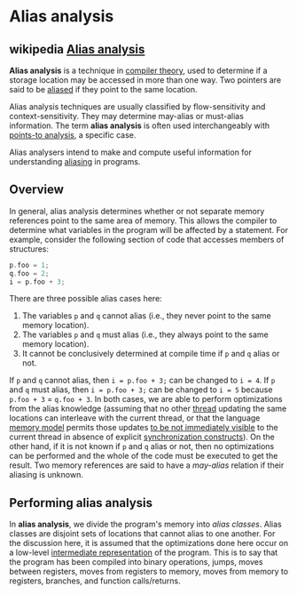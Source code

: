 # Alias analysis

## wikipedia [Alias analysis](https://en.wikipedia.org/wiki/Alias_analysis)

**Alias analysis** is a technique in [compiler theory](https://en.wikipedia.org/wiki/Compiler_theory), used to determine if a storage location may be accessed in more than one way. Two pointers are said to be [aliased](https://en.wikipedia.org/wiki/Aliasing_(computing)) if they point to the same location.

Alias analysis techniques are usually classified by flow-sensitivity and context-sensitivity. They may determine may-alias or must-alias information. The term **alias analysis** is often used interchangeably with [points-to analysis](https://en.wikipedia.org/wiki/Pointer_analysis), a specific case.

Alias analysers intend to make and compute useful information for understanding [aliasing](https://en.wikipedia.org/wiki/Aliasing_(computing)) in programs.

## Overview

In general, alias analysis determines whether or not separate memory references point to the same area of memory. This allows the compiler to determine what variables in the program will be affected by a statement. For example, consider the following section of code that accesses members of structures:

```c
p.foo = 1;
q.foo = 2;
i = p.foo + 3;
```

There are three possible alias cases here:

1. The variables `p` and `q` cannot alias (i.e., they never point to the same memory location).
2. The variables `p` and `q` must alias (i.e., they always point to the same memory location).
3. It cannot be conclusively determined at compile time if `p` and `q` alias or not.

If `p` and `q` cannot alias, then `i = p.foo + 3;` can be changed to `i = 4`. If `p` and `q` must alias, then `i = p.foo + 3;` can be changed to `i = 5` because `p.foo + 3` = `q.foo + 3`. In both cases, we are able to perform optimizations from the alias knowledge (assuming that no other [thread](https://en.wikipedia.org/wiki/Thread_(computing)) updating the same locations can interleave with the current thread, or that the language [memory model](https://en.wikipedia.org/wiki/Memory_model_(programming)) permits those updates [to be not immediately visible](https://en.wikipedia.org/wiki/Out-of-order_execution) to the current thread in absence of explicit [synchronization constructs](https://en.wikipedia.org/wiki/Memory_barrier)). On the other hand, if it is not known if `p` and `q` alias or not, then no optimizations can be performed and the whole of the code must be executed to get the result. Two memory references are said to have a *may-alias* relation if their aliasing is unknown.

## Performing alias analysis

In **alias analysis**, we divide the program's memory into *alias classes*. Alias classes are disjoint sets of locations that cannot alias to one another. For the discussion here, it is assumed that the optimizations done here occur on a low-level [intermediate representation](https://en.wikipedia.org/wiki/Intermediate_language) of the program. This is to say that the program has been compiled into binary operations, jumps, moves between registers, moves from registers to memory, moves from memory to registers, branches, and function calls/returns.